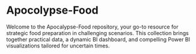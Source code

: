 # Apocolypse-Food
Welcome to the Apocalypse-Food repository, your go-to resource for strategic food preparation in challenging scenarios. This collection brings together practical data, a dynamic BI dashboard, and compelling Power BI visualizations tailored for uncertain times.
